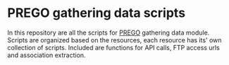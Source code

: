 # PREGO gathering data scripts

In this repository are all the scripts for [PREGO](https://prego.hcmr.gr/Search) gathering data module.
Scripts are organized based on the resources, each resource has its' own collection of scripts.
Included are functions for API calls, FTP access urls and association extraction.

